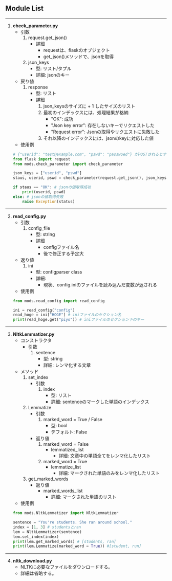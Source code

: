 ## Module List
---

1. **check_parameter.py**
    - 引数
        1. request.get_json()
            - 詳細
                - requestは、flaskのオブジェクト
                - get_json()メソッドで、jsonを取得
        2. json_keys
            - 型: リスト/タプル
            - 詳細: jsonのキー
    - 戻り値
        1. response
            - 型: リスト
            - 詳細
                1. json_keysのサイズに + 1 したサイズのリスト
                2. 最初のインデックスには、処理結果が格納
                    - "OK": 成功
                    - "Json key error": 存在しないキーでリクエストした
                    - "Request error": Jsonの取得やリクエストに失敗した
                3. それ以降のインデックスには、jsonのkeyに対応した値
    - 使用例
    ``` python
    # {"userid": "test@example.com", "pswd": "passwoed"} がPOSTされるとする
    from flask import request
    from mods.check_parameter import check_parameter

    json_keys = ["userid", "pswd"]
    staus, userid, pswd = check_parameter(request.get_json(), json_keys)
    
    if staus == "OK": # jsonの値取得成功
        print(userid, pswd)
    else: # jsonの値取得失敗
        raise Exception(status)
    ```
---

2. **read_config.py**
    - 引数
        1. config_file
            - 型: string
            - 詳細
                - configファイル名
                - 後で修正する予定大
    - 返り値
        1. ini
            - 型: configparser class
            - 詳細:
                - 現状、config.iniのファイルを読み込んだ変数が返される
    - 使用例
    ``` python
    from mods.read_config import read_config

    ini = read_config("config")
    read_hoge = ini["HOGE"] # iniファイルのセクション名
    print(read_hoge.get("piyo")) # iniファイルのセクション下のキー
    ```

---

3. **NltkLemmatizer.py**
    - コンストラクタ
        - 引数
            1. sentence
                - 型: string
                - 詳細: レンマ化する文章
    - メソッド
        1. set_index
            - 引数
                1. index
                    - 型: リスト
                    - 詳細: sentenceのマークした単語のインデックス
        2. Lemmatize
            - 引数
                1. marked_word = True / False
                    - 型: bool
                    - デフォルト: False
            - 返り値
                1. marked_word = False
                    - lemmatized_list
                        - 詳細: 文章中の単語全てをレンマ化したリスト
                2. marked_word = True
                    - lemmatize_list
                        - 詳細: マークされた単語のみをレンマ化したリスト
        3. get_marked_words
            - 返り値
                - marked_words_list
                    - 詳細: マークされた単語のリスト
    - 使用例
    ``` python
    from mods.NltkLemmatizer import NltkLemmatizer

    sentence = "You're students. She ran around school."
    index = [1, 3] # studentsとran
    lem = NltkLemmatizer(sentence)
    lem.set_index(index)
    print(lem.get_marked_words) # [students, ran]
    print(lem.Lemmatize(marked_word = True)) #[student, run]
    ```

---

4. **nltk_download.py**
    - NLTKに必要なファイルをダウンロードする。
    - 詳細は省略する。